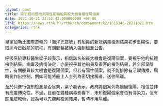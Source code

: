 ```yaml
---
layout: post
title: 梁子超相信檢測陽性郵輪船員較大機會屬復陽個案　
date: 2021-10-21 23:53:42.000000000 +08:00
link: https://news.rthk.hk/rthk/ch/component/k2/1616346-20211021.htm
categories: rthk
---
```


皇家加勒比國際遊輪的「海洋光譜號」有船員的新冠病毒檢測結果初步呈陽性，要取消今日啟航的航程。有關郵輪被納入強制檢測公告。

呼吸系統專科醫生梁子超表示，相信該名船員大機會是復陽個案，要視乎他的抗體檢測結果、病毒及病情決定，亦要視乎其他船員及乘客的檢測結果，若全部呈陰性，有關船員較大機會是復陽個案。但若有陽性個案，就不能排除有活躍傳播，屆時要作出控制，例如可能將船上人士列為密切接觸者，送往隔離。

至於只進行強制檢測是否足夠，梁子超表示，政府將個案列為懷疑復陽，相信並非有高度傳染性。不過，目前在變種病毒影響下，未知復陽個案會否有傳染力，但有關風險較低，認為可以先觀察檢測結果，暫時不用隔離。
